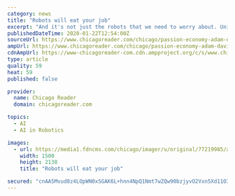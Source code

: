 ```yaml
---
category: news
title: "Robots will eat your job"
excerpt: "And it's not just the robots that we need to worry about. University of Chicago Booth School of Business professor Michael Gibbs, who researches this stuff and whom I called for some context, says the larger impact will come from artificial intelligence. \"Automation has been an issue for a long time,\" he says. \"In 1850 the United States ..."
publishedDateTime: 2020-01-22T12:54:00Z
sourceUrl: https://www.chicagoreader.com/chicago/passion-economy-adam-davidson-robots-labor/Content?oid=77218035
ampUrl: https://www.chicagoreader.com/chicago/passion-economy-adam-davidson-robots-labor/Content?oid=77218035&media=AMP+HTML
cdnAmpUrl: https://www-chicagoreader-com.cdn.ampproject.org/c/s/www.chicagoreader.com/chicago/passion-economy-adam-davidson-robots-labor/Content?oid=77218035&media=AMP+HTML
type: article
quality: 59
heat: 59
published: false

provider:
  name: Chicago Reader
  domain: chicagoreader.com

topics:
  - AI
  - AI in Robotics

images:
  - url: https://media1.fdncms.com/chicago/imager/u/original/77219985/adam_davidson_author_photo_credit_to_michael_lionstar.jpg
    width: 1500
    height: 2138
    title: "Robots will eat your job"

secured: "cnAA5Mvud8z4LOpWN0xSGAK6L+hnn4NpQ1Nmt7wZQw90bzjyvO2Vxn5Xd11OIizDwxB6q29V8Y2hUWJ1CC1T96woO/Q0ckB007sYdpLmxALrNUOGCgjNetwY4Cx0Ho272C2GdMiRa2bAeT8ZMDmJbK3D1mLnJhTtpo/JLs5M68K4mzHdA2OoawvddMgIcpLXmp59UTCTlfL1AfVdUTugnjR6C4V8zn0QsJPHfin3aO5E+ZFbnsOpPCYJpTUCqpIWFhkv0+jMpOKpVksQF8pjWsh2SDlMa0EZuzBYg/M/NAFsKMhKXWoKcHMi/9g9j6JoOPHnnkqdxXw5FU9OBhN20OfbsVnIQ9gCHIy/xBFQwWp7lQqPUTHkV+boPy+7vJfLnGwHOJmrAMhIEfA1ceIKZS5I3Q919Pfp0udGIio8wBBMd03Qafc3Q0MRxh9tgMUAQdtdWg81202OU2fkyZGhwQ==;j3xkABFar94k0XR13FIHgw=="
---
```


